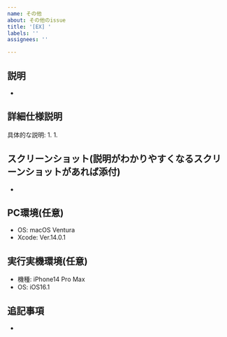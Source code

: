 ```yaml
---
name: その他
about: その他のissue
title: '[EX] '
labels: ''
assignees: ''

---
```


## 説明
- 

## 詳細仕様説明
具体的な説明:
1. 
1. 

## スクリーンショット(説明がわかりやすくなるスクリーンショットがあれば添付)
- 

## PC環境(任意)
 - OS: macOS Ventura
 - Xcode: Ver.14.0.1

## 実行実機環境(任意)
 - 機種: iPhone14 Pro Max
 - OS: iOS16.1

## 追記事項
-